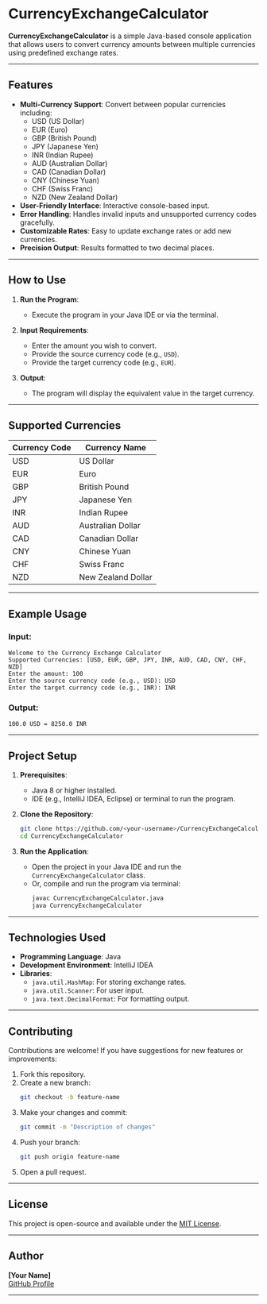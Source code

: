 

# CurrencyExchangeCalculator

**CurrencyExchangeCalculator** is a simple Java-based console application that allows users to convert currency amounts between multiple currencies using predefined exchange rates.

---

## Features

- **Multi-Currency Support**: Convert between popular currencies including:
  - USD (US Dollar)
  - EUR (Euro)
  - GBP (British Pound)
  - JPY (Japanese Yen)
  - INR (Indian Rupee)
  - AUD (Australian Dollar)
  - CAD (Canadian Dollar)
  - CNY (Chinese Yuan)
  - CHF (Swiss Franc)
  - NZD (New Zealand Dollar)
- **User-Friendly Interface**: Interactive console-based input.
- **Error Handling**: Handles invalid inputs and unsupported currency codes gracefully.
- **Customizable Rates**: Easy to update exchange rates or add new currencies.
- **Precision Output**: Results formatted to two decimal places.

---

## How to Use

1. **Run the Program**:
   - Execute the program in your Java IDE or via the terminal.
   
2. **Input Requirements**:
   - Enter the amount you wish to convert.
   - Provide the source currency code (e.g., `USD`).
   - Provide the target currency code (e.g., `EUR`).

3. **Output**:
   - The program will display the equivalent value in the target currency.

---

## Supported Currencies

| Currency Code | Currency Name         |
|---------------|-----------------------|
| USD           | US Dollar            |
| EUR           | Euro                 |
| GBP           | British Pound        |
| JPY           | Japanese Yen         |
| INR           | Indian Rupee         |
| AUD           | Australian Dollar    |
| CAD           | Canadian Dollar      |
| CNY           | Chinese Yuan         |
| CHF           | Swiss Franc          |
| NZD           | New Zealand Dollar   |

---

## Example Usage

### Input:
```
Welcome to the Currency Exchange Calculator
Supported Currencies: [USD, EUR, GBP, JPY, INR, AUD, CAD, CNY, CHF, NZD]
Enter the amount: 100
Enter the source currency code (e.g., USD): USD
Enter the target currency code (e.g., INR): INR
```

### Output:
```
100.0 USD = 8250.0 INR
```

---

## Project Setup

1. **Prerequisites**:
   - Java 8 or higher installed.
   - IDE (e.g., IntelliJ IDEA, Eclipse) or terminal to run the program.

2. **Clone the Repository**:
   ```bash
   git clone https://github.com/<your-username>/CurrencyExchangeCalculator.git
   cd CurrencyExchangeCalculator
   ```

3. **Run the Application**:
   - Open the project in your Java IDE and run the `CurrencyExchangeCalculator` class.
   - Or, compile and run the program via terminal:
     ```bash
     javac CurrencyExchangeCalculator.java
     java CurrencyExchangeCalculator
     ```

---

## Technologies Used

- **Programming Language**: Java
- **Development Environment**: IntelliJ IDEA
- **Libraries**:
  - `java.util.HashMap`: For storing exchange rates.
  - `java.util.Scanner`: For user input.
  - `java.text.DecimalFormat`: For formatting output.

---

## Contributing

Contributions are welcome! If you have suggestions for new features or improvements:
1. Fork this repository.
2. Create a new branch:
   ```bash
   git checkout -b feature-name
   ```
3. Make your changes and commit:
   ```bash
   git commit -m "Description of changes"
   ```
4. Push your branch:
   ```bash
   git push origin feature-name
   ```
5. Open a pull request.

---

## License

This project is open-source and available under the [MIT License](LICENSE).

---

## Author

**[Your Name]**  
[GitHub Profile](https://github.com/Purohit1999>)  

---
